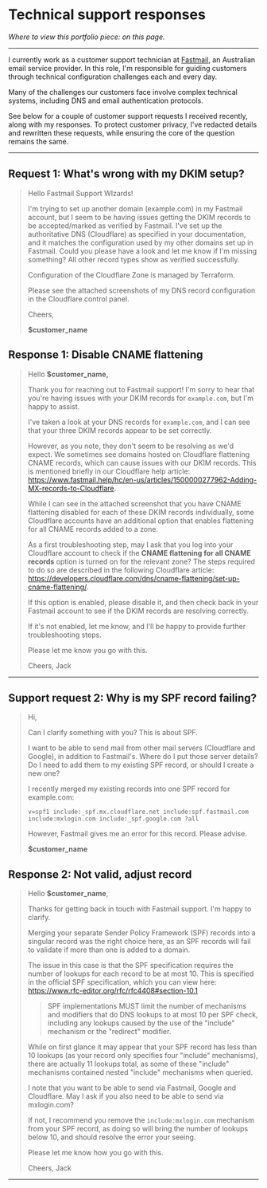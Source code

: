 # Technical support responses

*Where to view this portfolio piece: on this page.*

---

I currently work as a customer support technician at [Fastmail](https://www.fastmail.com/), an Australian email service provider. In this role, I'm responsible for guiding customers through technical configuration challenges each and every day.

Many of the challenges our customers face involve complex technical systems, including DNS and email authentication protocols.

See below for a couple of customer support requests I received recently, along with my responses. To protect customer privacy, I've redacted details and rewritten these requests, while ensuring the core of the question remains the same.

----

## Request 1: What's wrong with my DKIM setup?



> Hello Fastmail Support WIzards!
>
> I'm trying to set up another domain (example.com) in my Fastmail account, but I seem to be having issues getting the DKIM records to be accepted/marked as verified by Fastmail. I've set up the authoritative DNS (Cloudflare) as specified in your documentation, and it matches the configuration used by my other domains set up in Fastmail. Could you please have a look and let me know if I'm missing something? All other record types show as verified successfully.
>
> Configuration of the Cloudflare Zone is managed by Terraform.
>
> Please see the attached screenshots of my DNS record configuration in the Cloudflare control panel.
>
> Cheers,
>
> **$customer_name**

## Response 1: Disable CNAME flattening

>  Hello **$customer_name,**
>
>  Thank you for reaching out to Fastmail support! I'm sorry to hear that you're having issues with your DKIM records for `example.com`, but I'm happy to assist.
>
>  I've taken a look at your DNS records for `example.com`, and I can see that your three DKIM records appear to be set correctly. 
>
>  However, as you note, they don't seem to be resolving as we'd expect. We sometimes see domains hosted on Cloudflare flattening CNAME records, which can cause issues with our DKIM records. This is mentioned briefly in our Cloudflare help article: https://www.fastmail.help/hc/en-us/articles/1500000277962-Adding-MX-records-to-Cloudflare.
>
>  While I can see in the attached screenshot that you have CNAME flattening disabled for each of these DKIM records individually, some Cloudflare accounts have an additional option that enables flattening for all CNAME records added to a zone.
>
>  As a first troubleshooting step, may I ask that you log into your Cloudflare account to check if the **CNAME flattening for all CNAME records** option is turned on for the relevant zone? The steps required to do so are described in the following Cloudflare article: https://developers.cloudflare.com/dns/cname-flattening/set-up-cname-flattening/.
>
>  If this option is enabled, please disable it, and then check back in your Fastmail account to see if the DKIM records are resolving correctly. 
>
>  If it's not enabled, let me know, and I'll be happy to provide further troubleshooting steps.
>
>  Please let me know you go with this.
>
>
>  Cheers,
>  Jack



---

## Support request 2: Why is my SPF record failing?



> Hi,
>
> Can I clarify something with you? This is about SPF.
>
> I want to be able to send mail from other mail servers (Cloudflare and Google), in addition to Fastmail's. Where do I put those server details? Do I need to add them to my existing SPF record, or should I create a new one?
>
> I recently merged my existing records into one SPF record for example.com:
> ```
> v=spf1 include:_spf.mx.cloudflare.net include:spf.fastmail.com include:mxlogin.com include:_spf.google.com ?all
> ```
>
> However, Fastmail gives me an error for this record. Please advise.
>
> **$customer_name**

## Response 2: Not valid, adjust record

> Hello **$customer_name**,
>
> Thanks for getting back in touch with Fastmail support. I'm happy to clarify.
>
> Merging your separate Sender Policy Framework (SPF) records into a singular record was the right choice here, as an SPF records will fail to validate if more than one is added to a domain.
>
> The issue in this case is that the SPF specification requires the number of lookups for each record to be at most 10. This is specified in the official SPF specification, which you can view here: https://www.rfc-editor.org/rfc/rfc4408#section-10.1
>
> > SPF implementations MUST limit the number of mechanisms and modifiers that do DNS lookups to at most 10 per SPF check, including any lookups caused by the use of the "include" mechanism or the "redirect" modifier.
>
> While on first glance it may appear that your SPF record has less than 10 lookups (as your record only specifies four "include" mechanisms), there are actually 11 lookups total, as some of these "include" mechanisms contained nested "include" mechanisms when queried.
>
> I note that you want to be able to send via Fastmail, Google and Cloudflare. May I ask if  you also need to be able to send via mxlogin.com? 
>
> If not, I recommend you remove the `include:mxlogin.com` mechanism from your SPF record, as doing so will bring the number of lookups below 10,  and should resolve the error your seeing.
>
> Please let me know how you go with this.
>
> Cheers,
> Jack

---